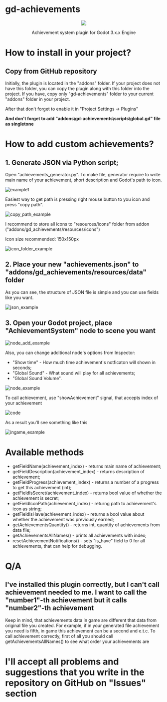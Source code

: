 # gd-achievements
<p align="center"> <img src="https://imgur.com/vIftQvp.png"/></p>
<p align="center">Achievement system plugin for Godot 3.x.x Engine</p>
 

# How to install in your project?
## Copy from GitHub repository
Initially, the plugin is located in the "addons" folder. If your project does not have this folder, you can copy the plugin along with this folder into the project. If you have, copy only "gd-achievements" folder to your current "addons" folder in your project. 

After that don't forget to enable it in "Project Settings -> Plugins"

<b>And don't forget to add "addons\gd-achievements\scripts\global.gd" file as singletone</b>

# How to add custom achievements?
## 1. Generate JSON via Python script;
Open "achievements_generator.py". To make file, generator require to write main name of your achievement, short description and Godot's path to icon.

![example1](https://imgur.com/sMG1FGZ.png)

Easiest way to get path is pressing right mouse button to you icon and press "copy path".

![copy_path_example](https://imgur.com/kLXqxNx.png)

I recommend to store all icons to "resources/icons" folder from addon ("addons/gd_achievements/resources/icons")

Icon size recommended: 150x150px

![icon_folder_example](https://imgur.com/uVvWaSb.png)

## 2. Place your new "achievements.json" to "addons/gd_achievements/resources/data" folder
As you can see, the structure of JSON file is simple and you can use fields like you want.

![json_example](https://imgur.com/fSVKCKj.png)

## 3. Open your Godot project, place "AchievementSystem" node to scene you want

![node_add_example](https://imgur.com/yOdOthY.png)

Also, you can change additional node's options from Inspector:
* "Show time" - How much time achievement's notficaton will shown in seconds;
* "Global Sound" - What sound will play for all achievements;
* "Global Sound Volume".

![node_example](https://imgur.com/kThTe6a.png)

To call achievement, use "showAchievement" signal, that accepts index of your achievement

![code](https://imgur.com/eLd0Sub.png)

As a result you'll see something like this

![ingame_example](https://imgur.com/24MtHit.png)

# Available methods
* getFieldName(achievement_index) - returns main name of achievement;
* getFieldDescription(achievement_index) - returns description of achievement;
* getFieldProgress(achievement_index) - returns a number of a progress to get this achievement (int);
* getFieldIsSecret(achievement_index) - returns bool value of whether the achievement is secret;
* getFieldIconPath(achievement_index) - returng path to achievement's icon as string;
* getFieldIsHave(achievement_index) - returns a bool value about whether the achievement was previously earned;
* getAchievementsQuantity() - returns int, quantity of achievements from data file;
* getAchievementsAllNames() - prints all achievements with index;
* resetAchievementNotifications() - sets "is_have" field to 0 for all achievements, that can help for debugging.

# Q/A
## I've installed this plugin correctly, but I can't call achievement needed to me. I want to call the "number1"-th achievement but it calls "number2"-th achievement
Keep in mind, that achievements data in game are different that data from original file you created. For example, if in your generated file achievement you need is fifth,
in game this achievement can be a second and e.t.c. To call achievement correctly, first of all you should call getAchievementsAllNames() to see 
what order your achievements are

# I'll accept all problems and suggestions that you write in the repository on GitHub on "Issues" section
